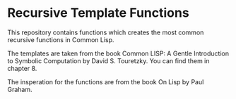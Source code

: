 # Recursive Template Functions
This repository contains functions which creates the most common recursive functions in Common Lisp.

The templates are taken from the book Common LISP: A Gentle Introduction to Symbolic Computation by David S. Touretzky.
You can find them in chapter 8.

The insperation for the functions are from the book On Lisp by Paul Graham.
